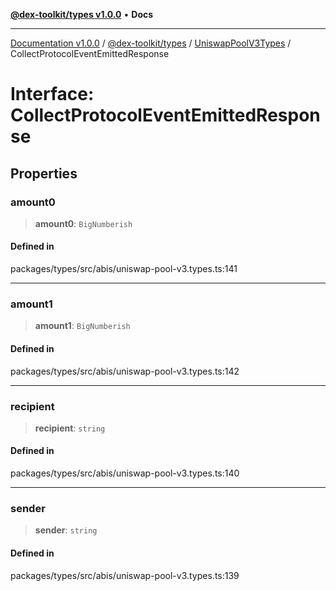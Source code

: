 [**@dex-toolkit/types v1.0.0**](../../../README.md) • **Docs**

***

[Documentation v1.0.0](../../../../../packages.md) / [@dex-toolkit/types](../../../README.md) / [UniswapPoolV3Types](../README.md) / CollectProtocolEventEmittedResponse

# Interface: CollectProtocolEventEmittedResponse

## Properties

### amount0

> **amount0**: `BigNumberish`

#### Defined in

packages/types/src/abis/uniswap-pool-v3.types.ts:141

***

### amount1

> **amount1**: `BigNumberish`

#### Defined in

packages/types/src/abis/uniswap-pool-v3.types.ts:142

***

### recipient

> **recipient**: `string`

#### Defined in

packages/types/src/abis/uniswap-pool-v3.types.ts:140

***

### sender

> **sender**: `string`

#### Defined in

packages/types/src/abis/uniswap-pool-v3.types.ts:139
